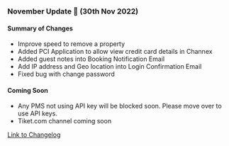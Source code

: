 ### November Update 🚀 (30th Nov 2022)

#### Summary of Changes
- Improve speed to remove a property
- Added PCI Application to allow view credit card details in Channex
- Added guest notes into Booking Notification Email
- Add IP address and Geo location into Login Confirmation Email
- Fixed bug with change password

#### Coming Soon
- Any PMS not using API key will be blocked soon. Please move over to use API keys.
- Tiket.com channel coming soon

[Link to Changelog](https://docs.channex.io/changelog)
